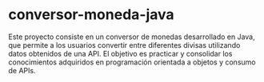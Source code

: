 # conversor-moneda-java
Este proyecto consiste en un conversor de monedas desarrollado en Java, que permite a los usuarios convertir entre diferentes divisas utilizando datos obtenidos de una API. El objetivo es practicar y consolidar los conocimientos adquiridos en programación orientada a objetos y consumo de APIs.
